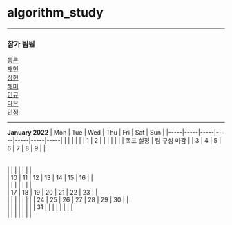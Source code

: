 # algorithm_study
---
<h3>참가 팀원</h3>

[동은](https://github.com/albtraum) <br>
[재현](https://github.com/jackbae) <br>
[상현](https://github.com/sanghyeonsh) <br>
[해미](https://github.com/parkhaemi) <br>
[민규](https://github.com/MingyuKim-2933) <br>
[다은](https://github.com/qor4) <br>
[민정](https://github.com/ranief87) <br>

---
  
**January 2022**
| Mon | Tue | Wed | Thu | Fri | Sat | Sun |
|-----|-----|-----|-----|-----|-----|-----|
|     |     |     |     |     |   1 |   2 |
|     |     |     |     |     |  목표 설정   |  팀 구성 마감  |
|   3 |   4 |   5 |   6 |   7 |   8 |   9 |
|  <br><br><br>   |     |     |     |     |     |     |  
|  10 |  11 |  12 |  13 |  14 |  15 |  16 |
|    <br> |     |     |     |     |     |     |  
|  17 |  18 |  19 |  20 |  21 |  22 |  23 |
|    <br> |     |     |     |     |     |     |
|  24 |  25 |  26 |  27 |  28 |  29 |  30 |
|    <br> |     |     |     |     |     |     |
|  31 |     |     |     |     |     |     |
|   <br>  |     |     |     |     |     |     |
